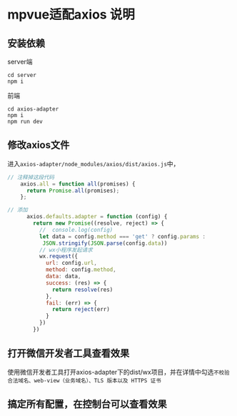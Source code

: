 # mpvue适配axios 说明

## 安装依赖
server端  
``` shell
cd server
npm i
```
前端  
``` shell
cd axios-adapter
npm i 
npm run dev
```
## 修改axios文件 

进入`axios-adapter/node_modules/axios/dist/axios.js`中，  
``` js
// 注释掉这段代码
    axios.all = function all(promises) {
      return Promise.all(promises);
    };
```
``` js
// 添加
      axios.defaults.adapter = function (config) {
        return new Promise((resolve, reject) => {
          //  console.log(config)
          let data = config.method === 'get' ? config.params :
           JSON.stringify(JSON.parse(config.data))
          // wx小程序发起请求
          wx.request({
            url: config.url,
            method: config.method,
            data: data,
            success: (res) => {
              return resolve(res)
            },
            fail: (err) => {
              return reject(err)
            }
          })
        })
 ```
 ## 打开微信开发者工具查看效果
 
 使用微信开发者工具打开axios-adapter下的dist/wx项目，并在详情中勾选`不校验合法域名、web-view（业务域名）、TLS 版本以及 HTTPS 证书`  
 
 ## 搞定所有配置，在控制台可以查看效果


